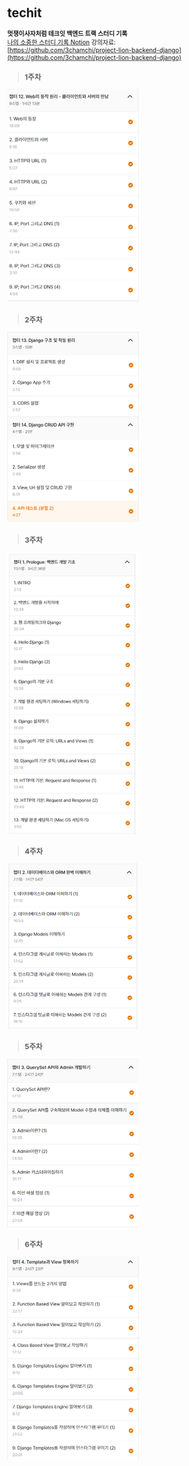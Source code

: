 # techit
**멋쟁이사자처럼 테크잇 백엔드 트랙 스터디 기록**  
[나의 소중한 스터디 기록 Notion](https://swyg.link/9QTMr)
강의자료: [https://github.com/3chamchi/project-lion-backend-django](https://github.com/3chamchi/project-lion-backend-django)

>### 1주차
<img src="./readme_img/1주차.png" width="300"/>

>### 2주차
<img src="./readme_img/2주차.png" width="300"/>

>### 3주차
<img src="./readme_img/3주차.png" width="300"/>

>### 4주차
<img src="./readme_img/4주차.png" width="300"/>

>### 5주차
<img src="./readme_img/5주차.png" width="300"/>

>### 6주차
<img src="./readme_img/6주차.png" width="300"/>